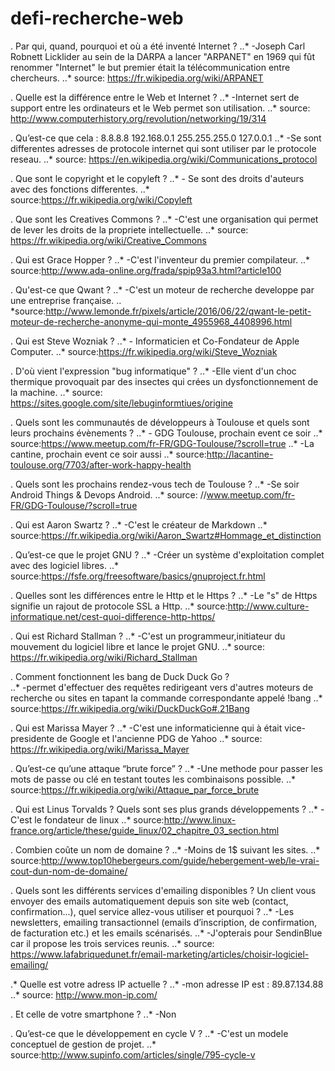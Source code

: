 # defi-recherche-web

. Par qui, quand, pourquoi et où a été inventé Internet ?
..* -Joseph Carl Robnett Licklider au sein de la DARPA a lancer "ARPANET" en 1969 qui fût renommer "Internet" le but premier était la télécommunication entre chercheurs.
..* source: https://fr.wikipedia.org/wiki/ARPANET

. Quelle est la différence entre le Web et Internet ?
..* -Internet sert de support entre les ordinateurs et le Web permet son utilisation.
..* source: http://www.computerhistory.org/revolution/networking/19/314

. Qu’est-ce que cela :
8.8.8.8
192.168.0.1
255.255.255.0
127.0.0.1
..*	-Se sont differentes adresses de protocole internet qui sont utiliser par le protocole reseau.
..* source: https://en.wikipedia.org/wiki/Communications_protocol

. Que sont le copyright et le copyleft ?
..* - Se sont des droits d'auteurs avec des fonctions differentes.
..* source:https://fr.wikipedia.org/wiki/Copyleft

. Que sont les Creatives Commons ?
..*	-C'est une organisation qui permet de lever les droits de la propriete intellectuelle.
..* source: https://fr.wikipedia.org/wiki/Creative_Commons

. Qui est Grace Hopper ?
..*	-C'est l'inventeur du premier compilateur.
..* source:http://www.ada-online.org/frada/spip93a3.html?article100

. Qu'est-ce que Qwant ?
..*	-C'est un moteur de recherche developpe par une entreprise française.
.. *source:http://www.lemonde.fr/pixels/article/2016/06/22/qwant-le-petit-moteur-de-recherche-anonyme-qui-monte_4955968_4408996.html

. Qui est Steve Wozniak ?
..*	- Informaticien et Co-Fondateur de Apple Computer.
..* source:https://fr.wikipedia.org/wiki/Steve_Wozniak

. D'où vient l'expression "bug informatique" ?
..*	-Elle vient d'un choc thermique provoquait par des insectes qui crées un dysfonctionnement de la machine.
..* source: https://sites.google.com/site/lebuginformtiues/origine

. Quels sont les communautés de développeurs à Toulouse et quels sont leurs prochains évènements ?
..*	- GDG Toulouse, prochain event ce soir
..* source:https://www.meetup.com/fr-FR/GDG-Toulouse/?scroll=true
..*	-La cantine, prochain event ce soir aussi
..* source:http://lacantine-toulouse.org/7703/after-work-happy-health

. Quels sont les prochains rendez-vous tech de Toulouse ?
..*	-Se soir Android Things & Devops Android.
..* source: //www.meetup.com/fr-FR/GDG-Toulouse/?scroll=true

. Qui est Aaron Swartz ?
..* -C'est le créateur de Markdown
..* source:https://fr.wikipedia.org/wiki/Aaron_Swartz#Hommage_et_distinction

. Qu’est-ce que le projet GNU ?
..* -Créer un système d'exploitation complet avec des logiciel libres.
..* source:https://fsfe.org/freesoftware/basics/gnuproject.fr.html

. Quelles sont les différences entre le Http et le Https ?
..* -Le "s" de Https signifie un rajout de protocole SSL a Http.
..* source:http://www.culture-informatique.net/cest-quoi-difference-http-https/

. Qui est Richard Stallman ?
..* -C'est un programmeur,initiateur du mouvement du logiciel libre et lance le projet GNU.
..* source: https://fr.wikipedia.org/wiki/Richard_Stallman

. Comment fonctionnent les bang de Duck Duck Go ?  
..* -permet d'effectuer des requêtes redirigeant vers d'autres moteurs de recherche ou sites en tapant la commande correspondante appelé !bang
..* source:https://fr.wikipedia.org/wiki/DuckDuckGo#.21Bang

. Qui est Marissa Mayer ?
..* -C'est une informaticienne qui à était vice-presidente de Google et l'ancienne PDG de Yahoo
..* source: https://fr.wikipedia.org/wiki/Marissa_Mayer

. Qu’est-ce qu’une attaque “brute force” ?
..* -Une methode pour passer les mots de passe ou clé en testant toutes les combinaisons possible.
..* source:https://fr.wikipedia.org/wiki/Attaque_par_force_brute

. Qui est Linus Torvalds ?
Quels sont ses plus grands développements ?
..* -C'est le fondateur de linux
..* source:http://www.linux-france.org/article/these/guide_linux/02_chapitre_03_section.html

. Combien coûte un nom de domaine ?
..* -Moins de 1$ suivant les sites.
..* source:http://www.top10hebergeurs.com/guide/hebergement-web/le-vrai-cout-dun-nom-de-domaine/

. Quels sont les différents services d'emailing disponibles ?
Un client vous envoyer des emails automatiquement depuis son site web (contact, confirmation...), quel service allez-vous utiliser et pourquoi ?
..* -Les newsletters, emailing transactionnel (emails d’inscription, de confirmation, de facturation etc.) et les emails scénarisés.
..* -J'opterais pour SendinBlue car il propose les trois services reunis.
..* source: https://www.lafabriquedunet.fr/email-marketing/articles/choisir-logiciel-emailing/

  
.* Quelle est votre adress IP actuelle ?
..* -mon adresse IP est : 89.87.134.88
..* source: http://www.mon-ip.com/

. Et celle de votre smartphone ?
..* -Non

. Qu’est-ce que le développement en cycle V ?
..* -C'est un modele conceptuel de gestion de projet.
..* source:http://www.supinfo.com/articles/single/795-cycle-v


